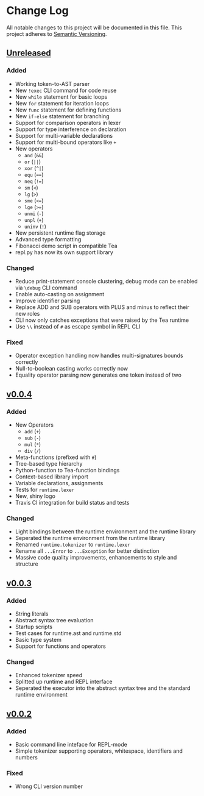 # Change Log
All notable changes to this project will be documented in this file.
This project adheres to [Semantic Versioning](https://semver.org).

## [Unreleased]
### Added
- Working token-to-AST parser
- New `!exec` CLI command for code reuse
- New `while` statement for basic loops
- New `for` statement for iteration loops
- New `func` statement for defining functions
- New `if-else` statement for branching
- Support for comparison operators in lexer
- Support for type interference on declaration
- Support for multi-variable declarations
- Support for multi-bound operators like `+`
- New operators
  - `and` (`&&`)
  - `or` (`||`)
  - `xor` (`^|`)
  - `equ` (`==`)
  - `neq` (`!=`)
  - `sm` (`<`)
  - `lg` (`>`)
  - `sme` (`<=`)
  - `lge` (`>=`)
  - `unmi` (`-`)
  - `unpl` (`+`)
  - `uninv` (`!`)
- New persistent runtime flag storage
- Advanced type formatting
- Fibonacci demo script in compatible Tea
- repl.py has now its own support library

### Changed
- Reduce print-statement console clustering, debug mode can be enabled via `\debug` CLI command
- Enable auto-casting on assignment
- Improve identifier parsing
- Replace ADD and SUB operators with PLUS and minus to reflect their new roles
- CLI now only catches exceptions that were raised by the Tea runtime
- Use `\\` instead of `#` as escape symbol in REPL CLI

### Fixed
- Operator exception handling now handles multi-signatures bounds correctly
- Null-to-boolean casting works correctly now
- Equality operator parsing now generates one token instead of two

## [v0.0.4]
### Added
- New Operators
  - `add` (`+`)
  - `sub` (`-`)
  - `mul` (`*`)
  - `div` (`/`)
- Meta-functions (prefixed with `#`)
- Tree-based type hierarchy
- Python-function to Tea-function bindings
- Context-based library import
- Variable declarations, assignments
- Tests for `runtime.lexer`
- New, shiny logo
- Travis CI integration for build status and tests

### Changed
- Light bindings between the runtime environment and the runtime library
- Seperated the runtime environment from the runtime library
- Renamed `runtime.tokenizer` to `runtime.lexer`
- Rename all `...Error` to `...Exception` for better distinction
- Massive code quality improvements, enhancements to style and structure

## [v0.0.3]
### Added
- String literals
- Abstract syntax tree evaluation
- Startup scripts
- Test cases for runtime.ast and runtime.std
- Basic type system
- Support for functions and operators

### Changed
- Enhanced tokenizer speed
- Splitted up runtime and REPL interface
- Seperated the executor into the abstract syntax tree and the standard runtime environment

## [v0.0.2]
### Added
- Basic command line inteface for REPL-mode
- Simple tokenizer supporting operators, whitespace, identifiers and numbers

### Fixed
- Wrong CLI version number


[Unreleased]: https://github.com/lnsp/tea/compare/v0.0.4...master
[v0.0.4]: https://github.com/lnsp/tea/compare/v0.0.3...v0.0.4
[v0.0.3]: https://github.com/lnsp/tea/compare/v0.0.2...v0.0.3
[v0.0.2]: https://github.com/lnsp/tea/compare/v0.0.1...v0.0.2
